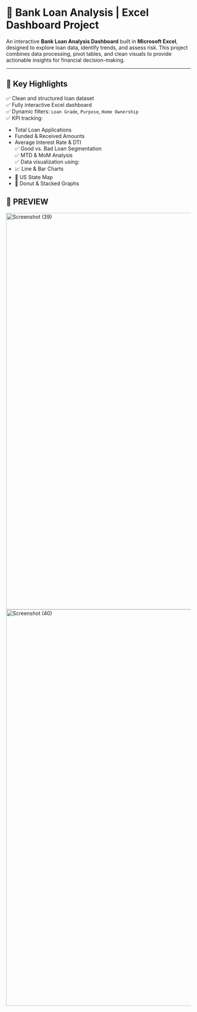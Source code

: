 # 💼 Bank Loan Analysis | Excel Dashboard Project

An interactive **Bank Loan Analysis Dashboard** built in **Microsoft Excel**, designed to explore loan data, identify trends, and assess risk. This project combines data processing, pivot tables, and clean visuals to provide actionable insights for financial decision-making.

---

## 📌 Key Highlights

✅ Clean and structured loan dataset  
✅ Fully interactive Excel dashboard  
✅ Dynamic filters: `Loan Grade`, `Purpose`, `Home Ownership`  
✅ KPI tracking:  
   - Total Loan Applications  
   - Funded & Received Amounts  
   - Average Interest Rate & DTI  
✅ Good vs. Bad Loan Segmentation  
✅ MTD & MoM Analysis  
✅ Data visualization using:  
   - 📈 Line & Bar Charts  
   - 🧭 US State Map  
   - 🍩 Donut & Stacked Graphs


## 📌 PREVIEW
<img width="1920" height="1080" alt="Screenshot (39)" src="https://github.com/user-attachments/assets/68646ceb-7271-4007-b712-3fed01334d0d" />

<img width="1920" height="1080" alt="Screenshot (40)" src="https://github.com/user-attachments/assets/a1dc6630-6188-4e9f-bc54-967bd7555559" />
